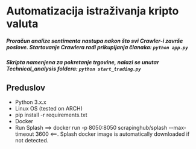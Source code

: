 # Automatizacija istraživanja kripto valuta

##### Proračun analize sentimenta nastupa nakon što svi Crawler-i završe poslove. Startovanje Crawlera radi prikupljanja članaka: `python app.py`
  

##### Skripta namenjena za pokretanje trgovine, nalazi se unutar Technical_analysis foldera: `python start_trading.py`

## Preduslov

- Python 3.x.x
- Linux OS (tested on ARCH)
- pip install -r requirements.txt
- Docker
- Run Splash ==> docker run -p 8050:8050 scrapinghub/splash --max-timeout 3600 <==. Splash docker image is automatically downloaded if not detected.
